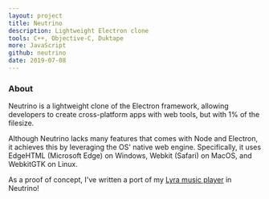 ```yaml
---
layout: project
title: Neutrino
description: Lightweight Electron clone
tools: C++, Objective-C, Duktape
more: JavaScript
github: neutrino
date: 2019-07-08
---
```


### About

Neutrino is a lightweight clone of the Electron framework, allowing developers to create cross-platform apps with web tools, but with 1% of the filesize.

Although Neutrino lacks many features that comes with Node and Electron, it achieves this by leveraging the OS' native web engine. Specifically, it uses EdgeHTML (Microsoft Edge) on Windows, Webkit (Safari) on MacOS, and WebkitGTK on Linux.

As a proof of concept, I've written a port of my [Lyra music player](/project/lyra) in Neutrino!
